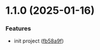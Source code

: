 # 1.1.0 (2025-01-16)


### Features

* init project ([fb58a9f](https://github.com/tardis-ksh/tencent-cloud-cdn-push-paths-cache/commit/fb58a9fafdb52746dd86f1fb0c547fb5009f1f18))



